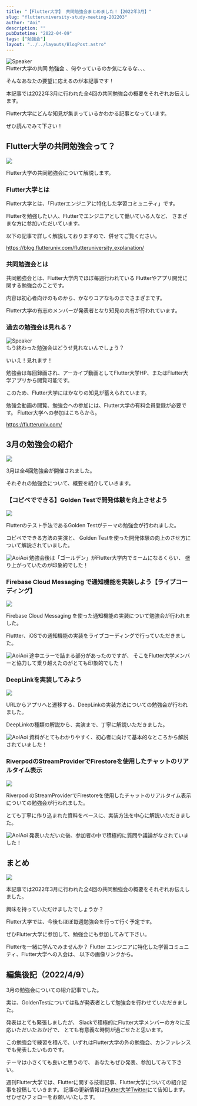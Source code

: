 ```yaml
---
title: "【Flutter大学】 共同勉強会まとめました！【2022年3月】"
slug: "flutteruniversity-study-meeting-202203"
author: "Aoi"
description: ""
pubDatetime: "2022-04-09"
tags: ["勉強会"]
layout: "../../layouts/BlogPost.astro"
---
```


<div class="speech-bubble-container">
  <div class="speech-bubble-avatar">
    <img src="http://34.145.4.125/wp-content/themes/cocoon-master/images/ojisan.png" alt="Speaker" />
  </div>
  <div class="speech-bubble">
    <div class="speech-bubble-content">
      Flutter大学の共同 勉強会 、何やっているのか気になるな、、、
    </div>
    <div class="speech-bubble-arrow arrow-left"></div>
  </div>
</div>

そんなあなたの要望に応えるのが本記事です！

本記事では2022年3月に行われた全4回の共同勉強会の概要をそれぞれお伝えします。

Flutter大学にどんな知見が集まっているかわかる記事となっています。

ぜひ読んでみて下さい！

## Flutter大学の共同勉強会って？

![](http://blog.flutteruniv.com/wp-content/uploads/2022/03/Meeting-1024x683.jpeg)

Flutter大学の共同勉強会について解説します。

### Flutter大学とは

Flutter大学とは、「Flutterエンジニアに特化した学習コミュニティ」です。

Flutterを勉強したい人、Flutterでエンジニアとして働いている人など、
さまざまな方に参加いただいています。

以下の記事で詳しく解説しておりますので、併せてご覧ください。

https://blog.flutteruniv.com/flutteruniversity_explanation/

### 共同勉強会とは

共同勉強会とは、Flutter大学内でほぼ毎週行われている
Flutterやアプリ開発に関する勉強会のことです。

内容は初心者向けのものから、かなりコアなものまでさまざまです。

Flutter大学の有志のメンバーが発表者となり知見の共有が行われています。

### 過去の勉強会は見れる？

<div class="speech-bubble-container">
  <div class="speech-bubble-avatar">
    <img src="http://34.145.4.125/wp-content/themes/cocoon-master/images/obasan.png" alt="Speaker" />
  </div>
  <div class="speech-bubble">
    <div class="speech-bubble-content">
      もう終わった勉強会はどうせ見れないんでしょう？
    </div>
    <div class="speech-bubble-arrow arrow-left"></div>
  </div>
</div>

いいえ！見れます！

勉強会は毎回録画され、アーカイブ動画としてFlutter大学HP、またはFlutter大学アプリから閲覧可能です。

このため、Flutter大学にはかなりの知見が蓄えられています。

勉強会動画の閲覧、勉強会への参加には、Flutter大学の有料会員登録が必要です。
Flutter大学への参加はこちらから。

https://flutteruniv.com/

## 3月の勉強会の紹介

![](http://blog.flutteruniv.com/wp-content/uploads/2022/03/meeting2-1024x683.jpeg)

3月は全4回勉強会が開催されました。

それぞれの勉強会について、概要を紹介していきます。

### 【コピペでできる】Golden Testで開発体験を向上させよう

![](http://34.145.4.125/wp-content/uploads/2022/04/20220402_golden.png)

Flutterのテスト手法であるGolden Testがテーマの勉強会が行われました。

コピペでできる方法の実演と、
Golden Testを使った開発体験の向上のさせ方について解説されていました。

![Aoi](http://34.145.4.125/wp-content/themes/cocoon-master/images/b-man.png)Aoi
勉強会後は「ゴールデン」がFlutter大学内でミームになるくらい、
盛り上がっていたのが印象的でした！

### Firebase Cloud Messaging で通知機能を実装しよう【ライブコーディング】

![](http://34.145.4.125/wp-content/uploads/2022/04/20220402_push.png)

Firebase Cloud Messaging を使った通知機能の実装について勉強会が行われました。

Fluttter、iOSでの通知機能の実装をライブコーディングで行っていただきました。

![Aoi](http://34.145.4.125/wp-content/themes/cocoon-master/images/b-man.png)Aoi
途中エラーで詰まる部分があったのですが、
そこをFlutter大学メンバーと協力して乗り越えたのがとても印象的でした！

### DeepLinkを実装してみよう

![](http://34.145.4.125/wp-content/uploads/2022/04/20220402_deeplink.png)

URLからアプリへと遷移する、DeepLinkの実装方法についての勉強会が行われました。

DeepLinkの種類の解説から、実演まで、丁寧に解説いただきました。

![Aoi](http://34.145.4.125/wp-content/themes/cocoon-master/images/b-man.png)Aoi
資料がとてもわかりやすく、初心者に向けて基本的なところから解説されていました！

### RiverpodのStreamProviderでFirestoreを使用したチャットのリアルタイム表示

![](http://34.145.4.125/wp-content/uploads/2022/04/20220402_stream.png)

Riverpod のStreamProviderでFirestoreを使用したチャットのリアルタイム表示についての勉強会が行われました。

とても丁寧に作り込まれた資料をベースに、実装方法を中心に解説いただきました。

![Aoi](http://34.145.4.125/wp-content/themes/cocoon-master/images/b-man.png)Aoi
発表いただいた後、参加者の中で積極的に質問や議論がなされていました！

## まとめ

![](http://blog.flutteruniv.com/wp-content/uploads/2022/03/meeting3-1024x683.jpeg)

本記事では2022年3月に行われた全4回の共同勉強会の概要をそれぞれお伝えしました。

興味を持っていただけましたでしょうか？

Flutter大学では、今後もほぼ毎週勉強会を行って行く予定です。

ぜひFlutter大学に参加して、勉強会にも参加してみて下さい。

Flutterを一緒に学んでみませんか？
Flutter エンジニアに特化した学習コミュニティ、Flutter大学への入会は、
以下の画像リンクから。

## 編集後記（2022/4/9）

3月の勉強会についての紹介記事でした。

実は、GoldenTestについては私が発表者として勉強会を行わせていただきました。

発表はとても緊張しましたが、
Slackで積極的にFlutter大学メンバーの方々に反応いただいたおかげで、
とても有意義な時間が過ごせたと思います。

この勉強会で練習を積んで、いずれはFlutter大学の外の勉強会、カンファレンスでも発表したいものです。

テーマは小さくても良いと思うので、
あなたもぜひ発表、参加してみて下さい。

週刊Flutter大学では、Flutterに関する技術記事、Flutter大学についての紹介記事を投稿していきます。
記事の更新情報は[Flutter大学Twitter](https://twitter.com/FlutterUniv)にて告知します。
ぜひぜひフォローをお願いいたします。